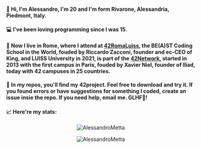 <!--- ![Enigma image](170712045212-03-german-enigma-machine-auction-exlarge-169-krUG-U11003607069681gFD-1024x576@LaStampa.it.jpg) -->

#### 👋 Hi, I'm Alessandro, I'm 20 and I'm form Rivarone, Alessandria, Piedmont, Italy.

#### 💻 I've been loving programming since I was 15.

#### 📍 Now I live in Rome, where I attend at [42RomaLuiss](https://42roma.it/), the BE(A)ST Coding School in the World, fouded by Riccardo Zacconi, founder and ec-CEO of King, and LUISS University in 2021, is part of the [42Network](https://42.fr/en/network-42/), started in 2013 with the first campus in Paris, fouded by Xavier Niel, founder of Iliad, today with 42 campuses in 25 countries.

#### 📂 In my repos, you'll find my 42project. Feel free to download and try it. If you found errors or have suggestions for something I coded, create an issue insie the repo. If you need help, email me. GLHF👾!

<!-- I'm also working on [my Italian 42Docs site](https://ametta42.github.io/42Docs_IT/) -->

#### 📈 Here're my stats:
<!--
<p align=center width=auto>
	<img src="https://badge42.herokuapp.com/api/stats/ametta"/>
</p>
-->
<p align=center width=auto>
	<img width=auto src="https://github-readme-stats.vercel.app/api?username=AlessandroMetta&show_icons=true&count_private=true" alt="AlessandroMetta" />
</p>
<p align=center width=auto>
	<img width=auto src="https://github-readme-stats-olive-nine.vercel.app/api/top-langs/?username=AlessandroMetta&layout=compact" alt="AlessandroMetta" />
</p>
